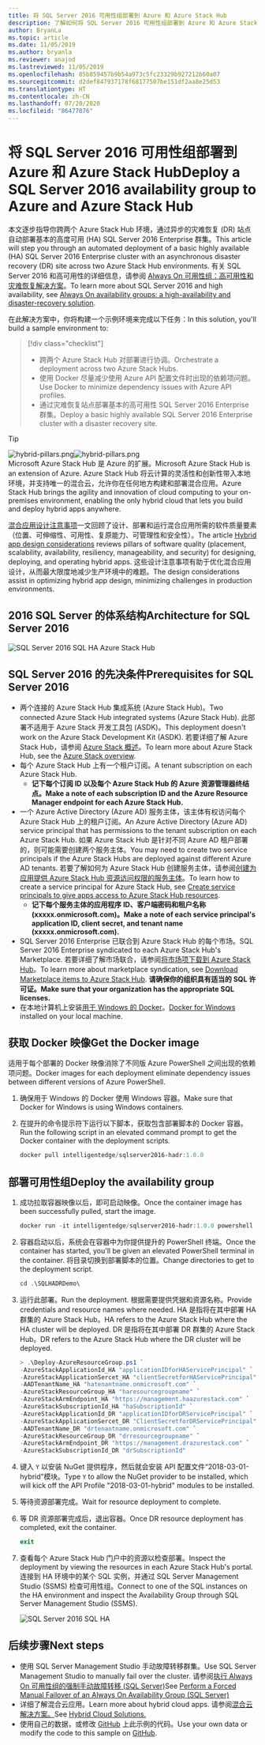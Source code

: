 ```yaml
---
title: 将 SQL Server 2016 可用性组部署到 Azure 和 Azure Stack Hub
description: 了解如何将 SQL Server 2016 可用性组部署到 Azure 和 Azure Stack Hub。
author: BryanLa
ms.topic: article
ms.date: 11/05/2019
ms.author: bryanla
ms.reviewer: anajod
ms.lastreviewed: 11/05/2019
ms.openlocfilehash: 85b859457b9b54a973c5fc23329b927212b60a07
ms.sourcegitcommit: d2def847937178f68177507be151df2aa8e25d53
ms.translationtype: HT
ms.contentlocale: zh-CN
ms.lasthandoff: 07/20/2020
ms.locfileid: "86477076"
---
```

# <a name="deploy-a-sql-server-2016-availability-group-to-azure-and-azure-stack-hub"></a><span data-ttu-id="6fd16-103">将 SQL Server 2016 可用性组部署到 Azure 和 Azure Stack Hub</span><span class="sxs-lookup"><span data-stu-id="6fd16-103">Deploy a SQL Server 2016 availability group to Azure and Azure Stack Hub</span></span>

<span data-ttu-id="6fd16-104">本文逐步指导你跨两个 Azure Stack Hub 环境，通过异步的灾难恢复 (DR) 站点自动部署基本的高度可用 (HA) SQL Server 2016 Enterprise 群集。</span><span class="sxs-lookup"><span data-stu-id="6fd16-104">This article will step you through an automated deployment of a basic highly available (HA) SQL Server 2016 Enterprise cluster with an asynchronous disaster recovery (DR) site across two Azure Stack Hub environments.</span></span> <span data-ttu-id="6fd16-105">有关 SQL Server 2016 和高可用性的详细信息，请参阅 [Always On 可用性组：高可用性和灾难恢复解决方案](/sql/database-engine/availability-groups/windows/always-on-availability-groups-sql-server?view=sql-server-2016)。</span><span class="sxs-lookup"><span data-stu-id="6fd16-105">To learn more about SQL Server 2016 and high availability, see [Always On availability groups: a high-availability and disaster-recovery solution](/sql/database-engine/availability-groups/windows/always-on-availability-groups-sql-server?view=sql-server-2016).</span></span>

<span data-ttu-id="6fd16-106">在此解决方案中，你将构建一个示例环境来完成以下任务：</span><span class="sxs-lookup"><span data-stu-id="6fd16-106">In this solution, you'll build a sample environment to:</span></span>

> [!div class="checklist"]
> - <span data-ttu-id="6fd16-107">跨两个 Azure Stack Hub 对部署进行协调。</span><span class="sxs-lookup"><span data-stu-id="6fd16-107">Orchestrate a deployment across two Azure Stack Hubs.</span></span>
> - <span data-ttu-id="6fd16-108">使用 Docker 尽量减少使用 Azure API 配置文件时出现的依赖项问题。</span><span class="sxs-lookup"><span data-stu-id="6fd16-108">Use Docker to minimize dependency issues with Azure API profiles.</span></span>
> - <span data-ttu-id="6fd16-109">通过灾难恢复站点部署基本的高可用性 SQL Server 2016 Enterprise 群集。</span><span class="sxs-lookup"><span data-stu-id="6fd16-109">Deploy a basic highly available SQL Server 2016 Enterprise cluster with a disaster recovery site.</span></span>

> [!Tip]  
> <span data-ttu-id="6fd16-110">![hybrid-pillars.png](./media/solution-deployment-guide-cross-cloud-scaling/hybrid-pillars.png)</span><span class="sxs-lookup"><span data-stu-id="6fd16-110">![hybrid-pillars.png](./media/solution-deployment-guide-cross-cloud-scaling/hybrid-pillars.png)</span></span>  
> <span data-ttu-id="6fd16-111">Microsoft Azure Stack Hub 是 Azure 的扩展。</span><span class="sxs-lookup"><span data-stu-id="6fd16-111">Microsoft Azure Stack Hub is an extension of Azure.</span></span> <span data-ttu-id="6fd16-112">Azure Stack Hub 将云计算的灵活性和创新性带入本地环境，并支持唯一的混合云，允许你在任何地方构建和部署混合应用。</span><span class="sxs-lookup"><span data-stu-id="6fd16-112">Azure Stack Hub brings the agility and innovation of cloud computing to your on-premises environment, enabling the only hybrid cloud that lets you build and deploy hybrid apps anywhere.</span></span>  
> 
> <span data-ttu-id="6fd16-113">[混合应用设计注意事项](overview-app-design-considerations.md)一文回顾了设计、部署和运行混合应用所需的软件质量要素（位置、可伸缩性、可用性、复原能力、可管理性和安全性）。</span><span class="sxs-lookup"><span data-stu-id="6fd16-113">The article [Hybrid app design considerations](overview-app-design-considerations.md) reviews pillars of software quality (placement, scalability, availability, resiliency, manageability, and security) for designing, deploying, and operating hybrid apps.</span></span> <span data-ttu-id="6fd16-114">这些设计注意事项有助于优化混合应用设计，从而最大限度地减少生产环境中的难题。</span><span class="sxs-lookup"><span data-stu-id="6fd16-114">The design considerations assist in optimizing hybrid app design, minimizing challenges in production environments.</span></span>

## <a name="architecture-for-sql-server-2016"></a><span data-ttu-id="6fd16-115">2016 SQL Server 的体系结构</span><span class="sxs-lookup"><span data-stu-id="6fd16-115">Architecture for SQL Server 2016</span></span>

![SQL Server 2016 SQL HA Azure Stack Hub](media/solution-deployment-guide-sql-ha/image1.png)

## <a name="prerequisites-for-sql-server-2016"></a><span data-ttu-id="6fd16-117">SQL Server 2016 的先决条件</span><span class="sxs-lookup"><span data-stu-id="6fd16-117">Prerequisites for SQL Server 2016</span></span>

- <span data-ttu-id="6fd16-118">两个连接的 Azure Stack Hub 集成系统 (Azure Stack Hub)。</span><span class="sxs-lookup"><span data-stu-id="6fd16-118">Two connected Azure Stack Hub integrated systems (Azure Stack Hub).</span></span> <span data-ttu-id="6fd16-119">此部署不适用于 Azure Stack 开发工具包 (ASDK)。</span><span class="sxs-lookup"><span data-stu-id="6fd16-119">This deployment doesn't work on the Azure Stack Development Kit (ASDK).</span></span> <span data-ttu-id="6fd16-120">若要详细了解 Azure Stack Hub，请参阅 [Azure Stack 概述](https://azure.microsoft.com/overview/azure-stack/)。</span><span class="sxs-lookup"><span data-stu-id="6fd16-120">To learn more about Azure Stack Hub, see the [Azure Stack overview](https://azure.microsoft.com/overview/azure-stack/).</span></span>
- <span data-ttu-id="6fd16-121">每个 Azure Stack Hub 上有一个租户订阅。</span><span class="sxs-lookup"><span data-stu-id="6fd16-121">A tenant subscription on each Azure Stack Hub.</span></span>
  - <span data-ttu-id="6fd16-122">**记下每个订阅 ID 以及每个 Azure Stack Hub 的 Azure 资源管理器终结点。**</span><span class="sxs-lookup"><span data-stu-id="6fd16-122">**Make a note of each subscription ID and the Azure Resource Manager endpoint for each Azure Stack Hub.**</span></span>
- <span data-ttu-id="6fd16-123">一个 Azure Active Directory (Azure AD) 服务主体，该主体有权访问每个 Azure Stack Hub 上的租户订阅。</span><span class="sxs-lookup"><span data-stu-id="6fd16-123">An Azure Active Directory (Azure AD) service principal that has permissions to the tenant subscription on each Azure Stack Hub.</span></span> <span data-ttu-id="6fd16-124">如果 Azure Stack Hub 是针对不同 Azure AD 租户部署的，则可能需要创建两个服务主体。</span><span class="sxs-lookup"><span data-stu-id="6fd16-124">You may need to create two service principals if the Azure Stack Hubs are deployed against different Azure AD tenants.</span></span> <span data-ttu-id="6fd16-125">若要了解如何为 Azure Stack Hub 创建服务主体，请参阅[创建为应用提供 Azure Stack Hub 资源访问权限的服务主体](/azure-stack/user/azure-stack-create-service-principals)。</span><span class="sxs-lookup"><span data-stu-id="6fd16-125">To learn how to create a service principal for Azure Stack Hub, see [Create service principals to give apps access to Azure Stack Hub resources](/azure-stack/user/azure-stack-create-service-principals).</span></span>
  - <span data-ttu-id="6fd16-126">**记下每个服务主体的应用程序 ID、客户端密码和租户名称 (xxxxx.onmicrosoft.com)。**</span><span class="sxs-lookup"><span data-stu-id="6fd16-126">**Make a note of each service principal's application ID, client secret, and tenant name (xxxxx.onmicrosoft.com).**</span></span>
- <span data-ttu-id="6fd16-127">SQL Server 2016 Enterprise 已联合到 Azure Stack Hub 的每个市场。</span><span class="sxs-lookup"><span data-stu-id="6fd16-127">SQL Server 2016 Enterprise syndicated to each Azure Stack Hub's Marketplace.</span></span> <span data-ttu-id="6fd16-128">若要详细了解市场联合，请参阅[将市场项下载到 Azure Stack Hub](/azure-stack/operator/azure-stack-download-azure-marketplace-item)。</span><span class="sxs-lookup"><span data-stu-id="6fd16-128">To learn more about marketplace syndication, see [Download Marketplace items to Azure Stack Hub](/azure-stack/operator/azure-stack-download-azure-marketplace-item).</span></span>
    <span data-ttu-id="6fd16-129">**请确保你的组织具有适当的 SQL 许可证。**</span><span class="sxs-lookup"><span data-stu-id="6fd16-129">**Make sure that your organization has the appropriate SQL licenses.**</span></span>
- <span data-ttu-id="6fd16-130">在本地计算机上安装[用于 Windows 的 Docker](https://docs.docker.com/docker-for-windows/)。</span><span class="sxs-lookup"><span data-stu-id="6fd16-130">[Docker for Windows](https://docs.docker.com/docker-for-windows/) installed on your local machine.</span></span>

## <a name="get-the-docker-image"></a><span data-ttu-id="6fd16-131">获取 Docker 映像</span><span class="sxs-lookup"><span data-stu-id="6fd16-131">Get the Docker image</span></span>

<span data-ttu-id="6fd16-132">适用于每个部署的 Docker 映像消除了不同版 Azure PowerShell 之间出现的依赖项问题。</span><span class="sxs-lookup"><span data-stu-id="6fd16-132">Docker images for each deployment eliminate dependency issues between different versions of Azure PowerShell.</span></span>

1. <span data-ttu-id="6fd16-133">确保用于 Windows 的 Docker 使用 Windows 容器。</span><span class="sxs-lookup"><span data-stu-id="6fd16-133">Make sure that Docker for Windows is using Windows containers.</span></span>
2. <span data-ttu-id="6fd16-134">在提升的命令提示符下运行以下脚本，获取包含部署脚本的 Docker 容器。</span><span class="sxs-lookup"><span data-stu-id="6fd16-134">Run the following script in an elevated command prompt to get the Docker container with the deployment scripts.</span></span>

    ```powershell  
    docker pull intelligentedge/sqlserver2016-hadr:1.0.0
    ```

## <a name="deploy-the-availability-group"></a><span data-ttu-id="6fd16-135">部署可用性组</span><span class="sxs-lookup"><span data-stu-id="6fd16-135">Deploy the availability group</span></span>

1. <span data-ttu-id="6fd16-136">成功拉取容器映像以后，即可启动映像。</span><span class="sxs-lookup"><span data-stu-id="6fd16-136">Once the container image has been successfully pulled, start the image.</span></span>

      ```powershell  
      docker run -it intelligentedge/sqlserver2016-hadr:1.0.0 powershell
      ```

2. <span data-ttu-id="6fd16-137">容器启动以后，系统会在容器中为你提供提升的 PowerShell 终端。</span><span class="sxs-lookup"><span data-stu-id="6fd16-137">Once the container has started, you'll be given an elevated PowerShell terminal in the container.</span></span> <span data-ttu-id="6fd16-138">将目录切换到部署脚本的位置。</span><span class="sxs-lookup"><span data-stu-id="6fd16-138">Change directories to get to the deployment script.</span></span>

      ```powershell  
      cd .\SQLHADRDemo\
      ```

3. <span data-ttu-id="6fd16-139">运行此部署。</span><span class="sxs-lookup"><span data-stu-id="6fd16-139">Run the deployment.</span></span> <span data-ttu-id="6fd16-140">根据需要提供凭据和资源名称。</span><span class="sxs-lookup"><span data-stu-id="6fd16-140">Provide credentials and resource names where needed.</span></span> <span data-ttu-id="6fd16-141">HA 是指将在其中部署 HA 群集的 Azure Stack Hub。</span><span class="sxs-lookup"><span data-stu-id="6fd16-141">HA refers to the Azure Stack Hub where the HA cluster will be deployed.</span></span> <span data-ttu-id="6fd16-142">DR 是指将在其中部署 DR 群集的 Azure Stack Hub。</span><span class="sxs-lookup"><span data-stu-id="6fd16-142">DR refers to the Azure Stack Hub where the DR cluster will be deployed.</span></span>

      ```powershell
      > .\Deploy-AzureResourceGroup.ps1 `
      -AzureStackApplicationId_HA "applicationIDforHAServicePrincipal" `
      -AzureStackApplicationSercet_HA "clientSecretforHAServicePrincipal" `
      -AADTenantName_HA "hatenantname.onmicrosoft.com" `
      -AzureStackResourceGroup_HA "haresourcegroupname" `
      -AzureStackArmEndpoint_HA "https://management.haazurestack.com" `
      -AzureStackSubscriptionId_HA "haSubscriptionId" `
      -AzureStackApplicationId_DR "applicationIDforDRServicePrincipal" `
      -AzureStackApplicationSercet_DR "ClientSecretforDRServicePrincipal" `
      -AADTenantName_DR "drtenantname.onmicrosoft.com" `
      -AzureStackResourceGroup_DR "drresourcegroupname" `
      -AzureStackArmEndpoint_DR "https://management.drazurestack.com" `
      -AzureStackSubscriptionId_DR "drSubscriptionId"
      ```

4. <span data-ttu-id="6fd16-143">键入 `Y` 以安装 NuGet 提供程序，然后就会安装 API 配置文件“2018-03-01-hybrid”模块。</span><span class="sxs-lookup"><span data-stu-id="6fd16-143">Type `Y` to allow the NuGet provider to be installed, which will kick off the API Profile "2018-03-01-hybrid" modules to be installed.</span></span>

5. <span data-ttu-id="6fd16-144">等待资源部署完成。</span><span class="sxs-lookup"><span data-stu-id="6fd16-144">Wait for resource deployment to complete.</span></span>

6. <span data-ttu-id="6fd16-145">等 DR 资源部署完成后，退出容器。</span><span class="sxs-lookup"><span data-stu-id="6fd16-145">Once DR resource deployment has completed, exit the container.</span></span>

      ```powershell
      exit
      ```

7. <span data-ttu-id="6fd16-146">查看每个 Azure Stack Hub 门户中的资源以检查部署。</span><span class="sxs-lookup"><span data-stu-id="6fd16-146">Inspect the deployment by viewing the resources in each Azure Stack Hub's portal.</span></span> <span data-ttu-id="6fd16-147">连接到 HA 环境中的某个 SQL 实例，并通过 SQL Server Management Studio (SSMS) 检查可用性组。</span><span class="sxs-lookup"><span data-stu-id="6fd16-147">Connect to one of the SQL instances on the HA environment and inspect the Availability Group through SQL Server Management Studio (SSMS).</span></span>

    ![SQL Server 2016 SQL HA](media/solution-deployment-guide-sql-ha/image2.png)

## <a name="next-steps"></a><span data-ttu-id="6fd16-149">后续步骤</span><span class="sxs-lookup"><span data-stu-id="6fd16-149">Next steps</span></span>

- <span data-ttu-id="6fd16-150">使用 SQL Server Management Studio 手动故障转移群集。</span><span class="sxs-lookup"><span data-stu-id="6fd16-150">Use SQL Server Management Studio to manually fail over the cluster.</span></span> <span data-ttu-id="6fd16-151">请参阅[执行 Always On 可用性组的强制手动故障转移 (SQL Server)](/sql/database-engine/availability-groups/windows/perform-a-forced-manual-failover-of-an-availability-group-sql-server?view=sql-server-2017)</span><span class="sxs-lookup"><span data-stu-id="6fd16-151">See [Perform a Forced Manual Failover of an Always On Availability Group (SQL Server)](/sql/database-engine/availability-groups/windows/perform-a-forced-manual-failover-of-an-availability-group-sql-server?view=sql-server-2017)</span></span>
- <span data-ttu-id="6fd16-152">详细了解混合云应用。</span><span class="sxs-lookup"><span data-stu-id="6fd16-152">Learn more about hybrid cloud apps.</span></span> <span data-ttu-id="6fd16-153">请参阅[混合云解决方案。](https://aka.ms/azsdevtutorials)</span><span class="sxs-lookup"><span data-stu-id="6fd16-153">See [Hybrid Cloud Solutions.](https://aka.ms/azsdevtutorials)</span></span>
- <span data-ttu-id="6fd16-154">使用自己的数据，或修改 [GitHub](https://github.com/Azure-Samples/azure-intelligent-edge-patterns) 上此示例的代码。</span><span class="sxs-lookup"><span data-stu-id="6fd16-154">Use your own data or modify the code to this sample on [GitHub](https://github.com/Azure-Samples/azure-intelligent-edge-patterns).</span></span>
